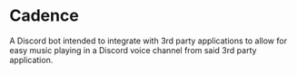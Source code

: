 # Cadence
A Discord bot intended to integrate with 3rd party applications to allow for easy music playing in a Discord voice channel from said 3rd party application.
